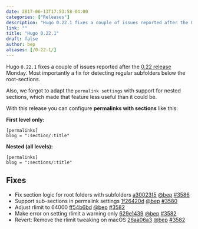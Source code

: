 ```yaml
---
date: 2017-06-13T17:53:58-04:00
categories: ["Releases"]
description: "Hugo 0.22.1 fixes a couple of issues reported after the 0.22 release"
link: ""
title: "Hugo 0.22.1"
draft: false
author: bep
aliases: [/0-22-1/]
---
```


Hugo `0.22.1` fixes a couple of issues reported after the [0.22 release](https://github.com/gohugoio/hugo/releases/tag/v0.22) Monday. Most importantly a fix for detecting regular subfolders below the root-sections.

Also, we forgot to adapt the `permalink settings` with support for nested sections, which made that feature less useful than it could be.

With this release you can configure **permalinks with sections** like this:

**First level only:**

```
[permalinks]
blog = ":section/:title"
```

**Nested (all levels):**

```
[permalinks]
blog = ":sections/:title"
```
## Fixes

* Fix section logic for root folders with subfolders [a30023f5](https://github.com/gohugoio/hugo/commit/a30023f5cbafd06034807255181a5b7b17f3c25f) [@bep](https://github.com/bep) [#3586](https://github.com/gohugoio/hugo/issues/3586) 
* Support sub-sections in permalink settings [1f26420d](https://github.com/gohugoio/hugo/commit/1f26420d392a5ab4c7b7fe1911c0268b45d01ab8) [@bep](https://github.com/bep) [#3580](https://github.com/gohugoio/hugo/issues/3580) 
* Adjust rlimit to 64000 [ff54b6bd](https://github.com/gohugoio/hugo/commit/ff54b6bddcefab45339d8dc2b13776b92bdc04b9) [@bep](https://github.com/bep) [#3582](https://github.com/gohugoio/hugo/issues/3582) 
* Make error on setting rlimit a warning only [629e1439](https://github.com/gohugoio/hugo/commit/629e1439e819a7118ae483381d4634f16d3474dd) [@bep](https://github.com/bep) [#3582](https://github.com/gohugoio/hugo/issues/3582) 
* Revert: Remove the rlimit tweaking on macOS [26aa06a3](https://github.com/gohugoio/hugo/commit/26aa06a3db57ab7134a900d641fa2976f7971520) [@bep](https://github.com/bep) [#3582](https://github.com/gohugoio/hugo/issues/3582)